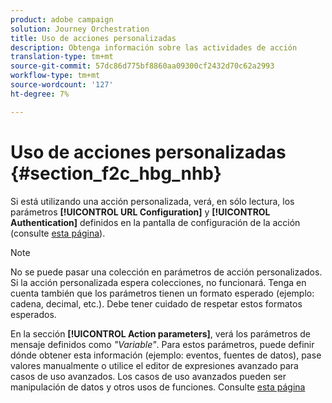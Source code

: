 ```yaml
---
product: adobe campaign
solution: Journey Orchestration
title: Uso de acciones personalizadas
description: Obtenga información sobre las actividades de acción
translation-type: tm+mt
source-git-commit: 57dc86d775bf8860aa09300cf2432d70c62a2993
workflow-type: tm+mt
source-wordcount: '127'
ht-degree: 7%

---
```



# Uso de acciones personalizadas {#section_f2c_hbg_nhb}

Si está utilizando una acción personalizada, verá, en sólo lectura, los parámetros **[!UICONTROL URL Configuration]** y **[!UICONTROL Authentication]** definidos en la pantalla de configuración de la acción (consulte [esta página](../action/about-custom-action-configuration.md)).

>[!NOTE]
>
>No se puede pasar una colección en parámetros de acción personalizados. Si la acción personalizada espera colecciones, no funcionará. Tenga en cuenta también que los parámetros tienen un formato esperado (ejemplo: cadena, decimal, etc.). Debe tener cuidado de respetar estos formatos esperados.

En la sección **[!UICONTROL Action parameters]**, verá los parámetros de mensaje definidos como _&quot;Variable&quot;_. Para estos parámetros, puede definir dónde obtener esta información (ejemplo: eventos, fuentes de datos), pase valores manualmente o utilice el editor de expresiones avanzado para casos de uso avanzados. Los casos de uso avanzados pueden ser manipulación de datos y otros usos de funciones. Consulte [esta página](../expression/expressionadvanced.md)
